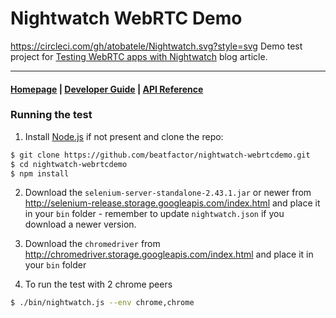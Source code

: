# Nightwatch WebRTC Demo
https://circleci.com/gh/atobatele/Nightwatch.svg?style=svg
Demo test project for [Testing WebRTC apps with Nightwatch](http://nightwatchjs.org/blog/testing-webrtc-apps-with-nightwatch/) blog article.

***

#### [Homepage](http://nightwatchjs.org) | [Developer Guide](http://nightwatchjs.org/guide) | [API Reference](http://nightwatchjs.org/api)

### Running the test

1) Install [Node.js](http://nodejs.org) if not present and clone the repo:
```sh
$ git clone https://github.com/beatfactor/nightwatch-webrtcdemo.git
$ cd nightwatch-webrtcdemo
$ npm install
```

2) Download the `selenium-server-standalone-2.43.1.jar` or newer from http://selenium-release.storage.googleapis.com/index.html and place it in your `bin` folder - remember to update `nightwatch.json` if you download a newer version.

3) Download the `chromedriver` from http://chromedriver.storage.googleapis.com/index.html and place it in your `bin` folder

4) To run the test with 2 chrome peers
```sh
$ ./bin/nightwatch.js --env chrome,chrome
```

